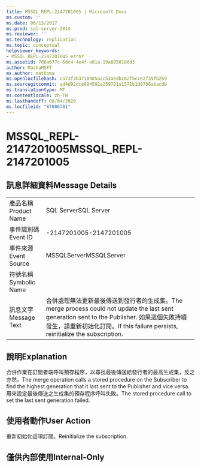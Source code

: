 ```yaml
---
title: MSSQL_REPL-2147201005 | Microsoft Docs
ms.custom: ''
ms.date: 06/13/2017
ms.prod: sql-server-2014
ms.reviewer: ''
ms.technology: replication
ms.topic: conceptual
helpviewer_keywords:
- MSSQL_REPL-2147201005 error
ms.assetid: 7d6a677c-5dc4-4e4f-a01a-19a8950166d3
author: MashaMSFT
ms.author: mathoma
ms.openlocfilehash: ca73f3b3718985a2c53aedbc82f5cce2f35fb259
ms.sourcegitcommit: ad4d92dce894592a259721a1571b1d8736abacdb
ms.translationtype: MT
ms.contentlocale: zh-TW
ms.lasthandoff: 08/04/2020
ms.locfileid: "87606781"
---
```

# <a name="mssql_repl-2147201005"></a><span data-ttu-id="cc4af-102">MSSQL_REPL-2147201005</span><span class="sxs-lookup"><span data-stu-id="cc4af-102">MSSQL_REPL-2147201005</span></span>
    
## <a name="message-details"></a><span data-ttu-id="cc4af-103">訊息詳細資料</span><span class="sxs-lookup"><span data-stu-id="cc4af-103">Message Details</span></span>  
  
|||  
|-|-|  
|<span data-ttu-id="cc4af-104">產品名稱</span><span class="sxs-lookup"><span data-stu-id="cc4af-104">Product Name</span></span>|<span data-ttu-id="cc4af-105">SQL Server</span><span class="sxs-lookup"><span data-stu-id="cc4af-105">SQL Server</span></span>|  
|<span data-ttu-id="cc4af-106">事件識別碼</span><span class="sxs-lookup"><span data-stu-id="cc4af-106">Event ID</span></span>|<span data-ttu-id="cc4af-107">-2147201005</span><span class="sxs-lookup"><span data-stu-id="cc4af-107">-2147201005</span></span>|  
|<span data-ttu-id="cc4af-108">事件來源</span><span class="sxs-lookup"><span data-stu-id="cc4af-108">Event Source</span></span>|<span data-ttu-id="cc4af-109">MSSQLServer</span><span class="sxs-lookup"><span data-stu-id="cc4af-109">MSSQLServer</span></span>|  
|<span data-ttu-id="cc4af-110">符號名稱</span><span class="sxs-lookup"><span data-stu-id="cc4af-110">Symbolic Name</span></span>||  
|<span data-ttu-id="cc4af-111">訊息文字</span><span class="sxs-lookup"><span data-stu-id="cc4af-111">Message Text</span></span>|<span data-ttu-id="cc4af-112">合併處理無法更新最後傳送到發行者的生成集。</span><span class="sxs-lookup"><span data-stu-id="cc4af-112">The merge process could not update the last sent generation sent to the Publisher.</span></span> <span data-ttu-id="cc4af-113">如果這個失敗持續發生，請重新初始化訂閱。</span><span class="sxs-lookup"><span data-stu-id="cc4af-113">If this failure persists, reinitialize the subscription.</span></span>|  
  
## <a name="explanation"></a><span data-ttu-id="cc4af-114">說明</span><span class="sxs-lookup"><span data-stu-id="cc4af-114">Explanation</span></span>  
 <span data-ttu-id="cc4af-115">合併作業在訂閱者端呼叫預存程序，以尋找最後傳送給發行者的最高生成集，反之亦然。</span><span class="sxs-lookup"><span data-stu-id="cc4af-115">The merge operation calls a stored procedure on the Subscriber to find the highest generation that it last sent to the Publisher and vice versa.</span></span> <span data-ttu-id="cc4af-116">用來設定最後傳送之生成集的預存程序呼叫失敗。</span><span class="sxs-lookup"><span data-stu-id="cc4af-116">The stored procedure call to set the last sent generation failed.</span></span>  
  
## <a name="user-action"></a><span data-ttu-id="cc4af-117">使用者動作</span><span class="sxs-lookup"><span data-stu-id="cc4af-117">User Action</span></span>  
 <span data-ttu-id="cc4af-118">重新初始化這項訂閱。</span><span class="sxs-lookup"><span data-stu-id="cc4af-118">Reinitialize the subscription.</span></span>  
  
## <a name="internal-only"></a><span data-ttu-id="cc4af-119">僅供內部使用</span><span class="sxs-lookup"><span data-stu-id="cc4af-119">Internal-Only</span></span>  
  
